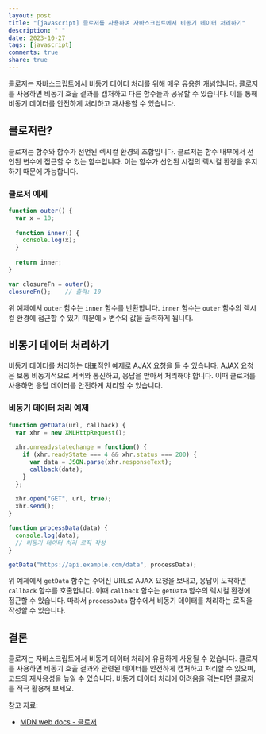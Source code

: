 ```yaml
---
layout: post
title: "[javascript] 클로저를 사용하여 자바스크립트에서 비동기 데이터 처리하기"
description: " "
date: 2023-10-27
tags: [javascript]
comments: true
share: true
---
```


클로저는 자바스크립트에서 비동기 데이터 처리를 위해 매우 유용한 개념입니다. 클로저를 사용하면 비동기 호출 결과를 캡처하고 다른 함수들과 공유할 수 있습니다. 이를 통해 비동기 데이터를 안전하게 처리하고 재사용할 수 있습니다.

## 클로저란?

클로저는 함수와 함수가 선언된 렉시컬 환경의 조합입니다. 클로저는 함수 내부에서 선언된 변수에 접근할 수 있는 함수입니다. 이는 함수가 선언된 시점의 렉시컬 환경을 유지하기 때문에 가능합니다.

### 클로저 예제

```javascript
function outer() {
  var x = 10;
  
  function inner() {
    console.log(x);
  }
  
  return inner;
}

var closureFn = outer();
closureFn();    // 출력: 10
```

위 예제에서 `outer` 함수는 `inner` 함수를 반환합니다. `inner` 함수는 `outer` 함수의 렉시컬 환경에 접근할 수 있기 때문에 `x` 변수의 값을 출력하게 됩니다.

## 비동기 데이터 처리하기

비동기 데이터를 처리하는 대표적인 예제로 AJAX 요청을 들 수 있습니다. AJAX 요청은 보통 비동기적으로 서버와 통신하고, 응답을 받아서 처리해야 합니다. 이때 클로저를 사용하면 응답 데이터를 안전하게 처리할 수 있습니다.

### 비동기 데이터 처리 예제

```javascript
function getData(url, callback) {
  var xhr = new XMLHttpRequest();
  
  xhr.onreadystatechange = function() {
    if (xhr.readyState === 4 && xhr.status === 200) {
      var data = JSON.parse(xhr.responseText);
      callback(data);
    }
  };
  
  xhr.open("GET", url, true);
  xhr.send();
}

function processData(data) {
  console.log(data);
  // 비동기 데이터 처리 로직 작성
}

getData("https://api.example.com/data", processData);
```

위 예제에서 `getData` 함수는 주어진 URL로 AJAX 요청을 보내고, 응답이 도착하면 `callback` 함수를 호출합니다. 이때 `callback` 함수는 `getData` 함수의 렉시컬 환경에 접근할 수 있습니다. 따라서 `processData` 함수에서 비동기 데이터를 처리하는 로직을 작성할 수 있습니다.

## 결론

클로저는 자바스크립트에서 비동기 데이터 처리에 유용하게 사용될 수 있습니다. 클로저를 사용하면 비동기 호출 결과와 관련된 데이터를 안전하게 캡처하고 처리할 수 있으며, 코드의 재사용성을 높일 수 있습니다. 비동기 데이터 처리에 어려움을 겪는다면 클로저를 적극 활용해 보세요.

참고 자료:
- [MDN web docs - 클로저](https://developer.mozilla.org/ko/docs/Web/JavaScript/Guide/Closures)